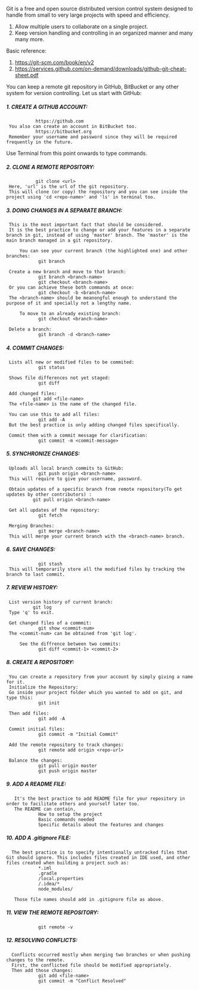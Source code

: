 Git is a free and open source distributed version control system designed to handle from small to very large projects with speed and efficiency.

1. Allow multiple users to collaborate on a single project.
2. Keep version handling and controlling in an organized manner and many many more.

Basic reference:
 1. https://git-scm.com/book/en/v2
 2. https://services.github.com/on-demand/downloads/github-git-cheat-sheet.pdf
 
You can keep a remote git repository in GitHub, BitBucket or any other system for version controlling. Let us start with GitHub:

##### 1. CREATE A GITHUB ACCOUNT:
		       https://github.com
	 You also can create an account in BitBucket too.
		       https://bitbucket.org
	 Remember your username and password since they will be required frequently in the future.

Use Terminal from this point onwards to type commands.

##### 2. CLONE A REMOTE REPOSITORY:
		       git clone <url>
	 Here, 'url' is the url of the git repository.
	 This will clone (or copy) the repository and you can see inside the project using 'cd <repo-name>' and 'ls' in terminal too.

##### 3. DOING CHANGES IN A SEPARATE BRANCH:
	 This is the most important fact that should be considered. 
	 It is the best practice to change or add your features in a separate branch in git, instead of using 'master' branch. The 'master' is the main branch managed in a git repository. 
	     
         You can see your current branch (the highlighted one) and other branches:
		        git branch	
            
	 Create a new branch and move to that branch:
		        git branch <branch-name>
		        git checkout <branch-name>
	 Or you can achieve these both commands at once:
		        git checkout -b <branch-name>
	 The <branch-name> should be meanongful enough to understand the purpose of it and specially not a lengthy name.
	   
         To move to an already existing branch:
		        git checkout <branch-name>
            
	 Delete a branch:
		        git branch -d <branch-name>
	 
##### 4. COMMIT CHANGES:
	 Lists all new or modified files to be commited:
		        git status
            
	 Shows file differences not yet staged:
		        git diff
            
	 Add changed files:
	   	      git add <file-name>
	 The <file-name> is the name of the changed file.
       
	 You can use this to add all files:
		        git add -A
	 But the best practice is only adding changed files specifically.
       
	 Commit them with a commit message for clarification:
		        git commit -m <commit-message>

##### 5. SYNCHRONIZE CHANGES:
	 Uploads all local branch commits to GitHub:
		        git push origin <branch-name>
	 This will require to give your username, password.
       
	 Obtain updates of a specific branch from remote repository(To get updates by other contributors) :
	          git pull origin <branch-name>
            
	 Get all updates of the repository:
		        git fetch
            
	 Merging Branches:
		        git merge <branch-name> 
	 This will merge your current branch with the <branch-name> branch.
	  
##### 6. SAVE CHANGES:
		        git stash
	 This will temporarily store all the modified files by tracking the branch to last commit.

##### 7. REVIEW HISTORY:
	 List version history of current branch:
	  	      git log 
	 Type 'q' to exit.
       
	 Get changed files of a commmit:
		        git show <commit-num>
	 The <commit-num> can be obtained from 'git log'.
	  
         See the diffrence between two commits:
		        git diff <commit-1> <commit-2>
	   
##### 8. CREATE A REPOSITORY:
	 You can create a repository from your account by simply giving a name for it.
	 Initialize the Repository:
	 Go inside your project folder which you wanted to add on git, and type this:
		        git init
            
	 Then add files: 
		        git add -A
            
	 Commit initial files:
		        git commit -m "Initial Commit"
            
	 Add the remote repository to track changes:
		        git remote add origin <repo-url> 
            
	 Balance the changes:
		        git pull origin master
		        git push origin master

##### 9. ADD A README FILE:
	   It's the best practice to add README file for your repository in order to facilitate others and yourself later too.
	   The README can contain,
		        How to setup the project
		        Basic commands needed
		        Specific details about the features and changes

##### 10. ADD A .gitignore FILE:
	  The best practice is to specify intentionally untracked files that Git should ignore. This includes files created in IDE used, and other files created when building a project such as:
		        *.iml
		        .gradle
		        /local.properties
		        /.idea/*
		        node_modules/
		
	   Those file names should add in .gitignore file as above.	

##### 11. VIEW THE REMOTE REPOSITORY:
    		    git remote -v 
		
##### 12. RESOLVING CONFLICTS:
	  Conflicts occurred mostly when merging two branches or when pushing changes to the remote.
	  First, the conflicted file should be modified appropriately. 
	  Then add those changes:
		        git add <file-name>
		        git commit -m "Conflict Resolved"
